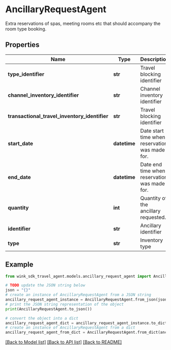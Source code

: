 # AncillaryRequestAgent

Extra reservations of spas, meeting rooms etc that should accompany the room type booking.

## Properties

Name | Type | Description | Notes
------------ | ------------- | ------------- | -------------
**type_identifier** | **str** | Travel blocking identifier | 
**channel_inventory_identifier** | **str** | Channel inventory identifier | 
**transactional_travel_inventory_identifier** | **str** | Travel blocking identifier | 
**start_date** | **datetime** | Date start time when reservation was made for. | 
**end_date** | **datetime** | Date end time when reservation was made for. | 
**quantity** | **int** | Quantity of the ancillary requested. | [default to 1]
**identifier** | **str** | Ancillary identifier | [optional] 
**type** | **str** | Inventory type | 

## Example

```python
from wink_sdk_travel_agent.models.ancillary_request_agent import AncillaryRequestAgent

# TODO update the JSON string below
json = "{}"
# create an instance of AncillaryRequestAgent from a JSON string
ancillary_request_agent_instance = AncillaryRequestAgent.from_json(json)
# print the JSON string representation of the object
print(AncillaryRequestAgent.to_json())

# convert the object into a dict
ancillary_request_agent_dict = ancillary_request_agent_instance.to_dict()
# create an instance of AncillaryRequestAgent from a dict
ancillary_request_agent_from_dict = AncillaryRequestAgent.from_dict(ancillary_request_agent_dict)
```
[[Back to Model list]](../README.md#documentation-for-models) [[Back to API list]](../README.md#documentation-for-api-endpoints) [[Back to README]](../README.md)


